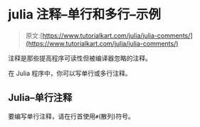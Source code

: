 # julia 注释–单行和多行–示例

> 原文:[https://www.tutorialkart.com/julia/julia-comments/](https://www.tutorialkart.com/julia/julia-comments/)

注释是那些提高程序可读性但被编译器忽略的注释。

在 Julia 程序中，你可以写单行或多行注释。

## Julia–单行注释

要编写单行注释，请在行首使用`#`(散列)符号。